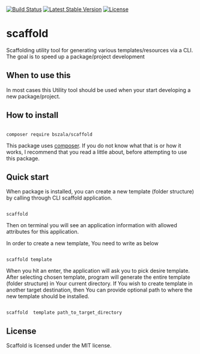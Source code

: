 [![Build Status](https://travis-ci.org/bSzala/scaffold.svg?branch=master)](https://travis-ci.org/bSzala/scaffold)
[![Latest Stable Version](https://poser.pugx.org/bszala/scaffold/v/stable)](https://packagist.org/packages/bszala/scaffold)
[![License](https://poser.pugx.org/bszala/scaffold/license)](https://packagist.org/packages/bszala/scaffold)

# scaffold
Scaffolding utility tool for generating various templates/resources via a CLI. The goal is to speed up a package/project development


## When to use this ##

In most cases this Utility tool should be used when your start developing a new package/project. 

## How to install ##

```

composer require bszala/scaffold 
```

This package uses [composer](https://getcomposer.org/). If you do not know what that is or how it works, I recommend that you read a little about, before attempting to use this package.


## Quick start ##

When package is installed, you can create a new template (folder structure) by calling through CLI scaffold application. 

```

scaffold 
```

Then on terminal you will see an application information with allowed attributes for this application.

In order to create a new template, You need to write as below

```

scaffold template 
```

When you hit an enter, the application will ask you to pick desire template. After selecting chosen template, 
program will generate the entire template (folder structure) in Your current directory. If You wish to create  template in another target destination, then You can provide optional path to where the new template should be installed.

```

scaffold  template path_to_target_directory
```

## License ##

Scaffold is licensed under the MIT license.
